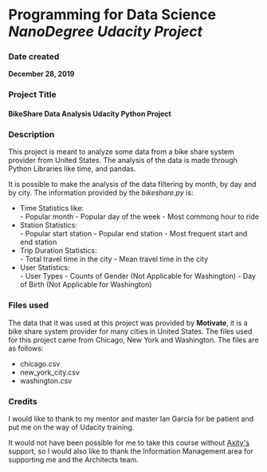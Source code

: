 
# Programming for Data Science ***NanoDegree Udacity Project***

### Date created
**December 28, 2019**

### Project Title
#### BikeShare Data Analysis Udacity Python Project

### Description
This project is meant to analyze some data from a bike share system provider from United States. The analysis of the data is made through Python Libraries like time, and pandas.

It is possible to make the analysis of the data filtering by month, by day and by city. The information provided by the *bikeshare.py* is:

<ul>
	<li> Time Statistics like: </li>
			- Popular month
			- Popular day of the week
			- Most commong hour to ride
	<li> Station Statistics: </li>
			- Popular start station
			- Popular end station
			- Most frequent start and end station
	<li> Trip Duration Statistics: </li>
			- Total travel time in the city
			- Mean travel time in the city
	<li> User Statistics: </li>
			- User Types
			- Counts of Gender (Not Applicable for Washington)
			- Day of Birth (Not Applicable for Washington)
</ul>


### Files used

The data that it was used at this project was provided by **Motivate**, it is a bike share system provider for many cities in United States. The files used for this project came from Chicago, New York and Washington. The files are as follows:

<ul>
	<li> chicago.csv </li>
	<li> new_york_city.csv </li>
	<li> washington.csv </li>
</ul>

### Credits

I would like to thank to my mentor and master Ian García for be patient and put me on the way of Udacity training.

It would not have been possible for me to take this course without [Axity's](https://www.axity.com/es/) support, so I would also like to thank the Information Management area for supporting me and the Architects team.